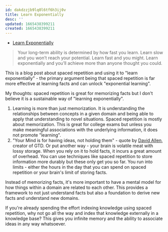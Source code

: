 ```yaml
---
id: dakdzzjb9lq0l6tf6h3ij0v
title: Learn Exponentially
desc: ''
updated: 1665438399211
created: 1665438399211
---
```


- [Learn Exponentially](https://saveall.ai/blog/learn-exponentially)

> Your long-term ability is determined by how fast you learn.  Learn slow and you won’t reach your potential. Learn fast and you might. Learn exponentially and you’ll achieve more than anyone thought you could.

This is a blog post about spaced repetition and using it to "learn exponentially" - the primary argument being that spaced repetition is far more effective at learning facts and can unlock "exponential learning".

My thoughts: spaced repetition is great for memorizing facts but I don't believe it is a sustainable way of "learning exponentially". 

1. Learning is more than just memorization. It is understanding the relationships between concepts in a given domain and being able to apply that understanding to novel situations.  Spaced repetition is mostly about memorization. This is great for college exams but unless you make meaningful associations with the underlying information, it does not promote "learning".
2. "Your Mind is for having ideas, not holding them" - quote by [David Allen](https://earnworthy.com/david-allen-quote/), creator of GTD. Or put another way - your brain is volatile meat with lossy storage. When you rely on it to hold facts, it incurs a great amount of overhead. You can use techniques like spaced repetition to store information more durably but these only get you so far. You run into limits - either the hours in the day that you can spend on spaced repetition or your brain's limit of storing facts.

Instead of memorizing facts, it's more important to have a mental model for how things within a domain are related to each other. This provides a framework to not just understand facts but also a foundation to derive new facts and understand new domains. 

If you're already spending the effort indexing knowledge using spaced repetition, why not go all the way and index that knowledge externally in a knowledge base? This gives you infinite memory and the ability to associate ideas in any way whatsoever. 
